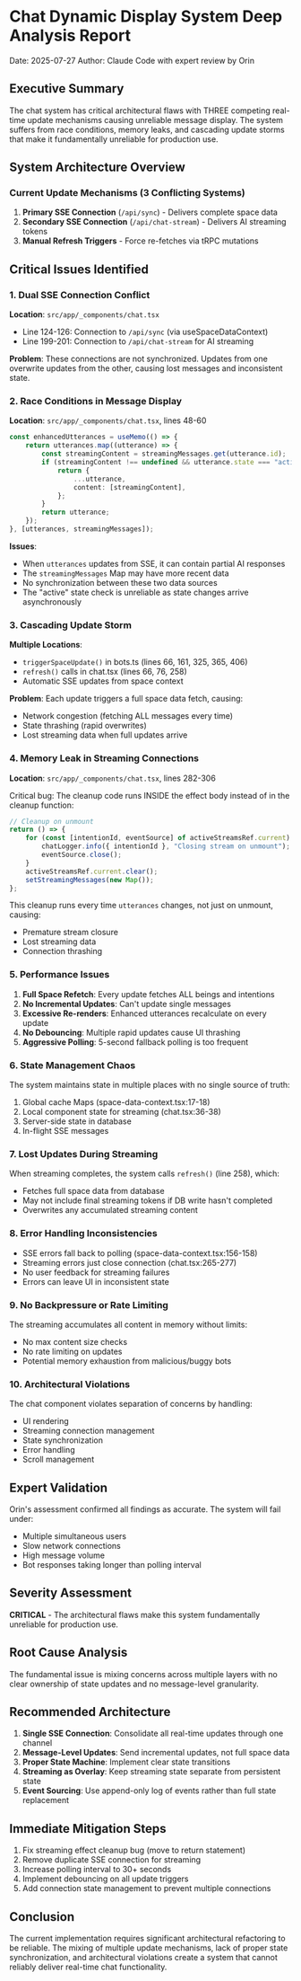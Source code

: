 # Chat Dynamic Display System Deep Analysis Report
Date: 2025-07-27
Author: Claude Code with expert review by Orin

## Executive Summary

The chat system has critical architectural flaws with THREE competing real-time update mechanisms causing unreliable message display. The system suffers from race conditions, memory leaks, and cascading update storms that make it fundamentally unreliable for production use.

## System Architecture Overview

### Current Update Mechanisms (3 Conflicting Systems)
1. **Primary SSE Connection** (`/api/sync`) - Delivers complete space data
2. **Secondary SSE Connection** (`/api/chat-stream`) - Delivers AI streaming tokens  
3. **Manual Refresh Triggers** - Force re-fetches via tRPC mutations

## Critical Issues Identified

### 1. Dual SSE Connection Conflict
**Location**: `src/app/_components/chat.tsx`
- Line 124-126: Connection to `/api/sync` (via useSpaceDataContext)
- Line 199-201: Connection to `/api/chat-stream` for AI streaming

**Problem**: These connections are not synchronized. Updates from one overwrite updates from the other, causing lost messages and inconsistent state.

### 2. Race Conditions in Message Display
**Location**: `src/app/_components/chat.tsx`, lines 48-60

```typescript
const enhancedUtterances = useMemo(() => {
    return utterances.map((utterance) => {
        const streamingContent = streamingMessages.get(utterance.id);
        if (streamingContent !== undefined && utterance.state === "active") {
            return {
                ...utterance,
                content: [streamingContent],
            };
        }
        return utterance;
    });
}, [utterances, streamingMessages]);
```

**Issues**:
- When `utterances` updates from SSE, it can contain partial AI responses
- The `streamingMessages` Map may have more recent data
- No synchronization between these two data sources
- The "active" state check is unreliable as state changes arrive asynchronously

### 3. Cascading Update Storm
**Multiple Locations**:
- `triggerSpaceUpdate()` in bots.ts (lines 66, 161, 325, 365, 406)
- `refresh()` calls in chat.tsx (lines 66, 76, 258)
- Automatic SSE updates from space context

**Problem**: Each update triggers a full space data fetch, causing:
- Network congestion (fetching ALL messages every time)
- State thrashing (rapid overwrites)
- Lost streaming data when full updates arrive

### 4. Memory Leak in Streaming Connections
**Location**: `src/app/_components/chat.tsx`, lines 282-306

Critical bug: The cleanup code runs INSIDE the effect body instead of in the cleanup function:

```typescript
// Cleanup on unmount
return () => {
    for (const [intentionId, eventSource] of activeStreamsRef.current) {
        chatLogger.info({ intentionId }, "Closing stream on unmount");
        eventSource.close();
    }
    activeStreamsRef.current.clear();
    setStreamingMessages(new Map());
};
```

This cleanup runs every time `utterances` changes, not just on unmount, causing:
- Premature stream closure
- Lost streaming data
- Connection thrashing

### 5. Performance Issues

1. **Full Space Refetch**: Every update fetches ALL beings and intentions
2. **No Incremental Updates**: Can't update single messages
3. **Excessive Re-renders**: Enhanced utterances recalculate on every update
4. **No Debouncing**: Multiple rapid updates cause UI thrashing
5. **Aggressive Polling**: 5-second fallback polling is too frequent

### 6. State Management Chaos

The system maintains state in multiple places with no single source of truth:
1. Global cache Maps (space-data-context.tsx:17-18)
2. Local component state for streaming (chat.tsx:36-38)
3. Server-side state in database
4. In-flight SSE messages

### 7. Lost Updates During Streaming

When streaming completes, the system calls `refresh()` (line 258), which:
- Fetches full space data from database
- May not include final streaming tokens if DB write hasn't completed
- Overwrites any accumulated streaming content

### 8. Error Handling Inconsistencies

- SSE errors fall back to polling (space-data-context.tsx:156-158)
- Streaming errors just close connection (chat.tsx:265-277)
- No user feedback for streaming failures
- Errors can leave UI in inconsistent state

### 9. No Backpressure or Rate Limiting

The streaming accumulates all content in memory without limits:
- No max content size checks
- No rate limiting on updates
- Potential memory exhaustion from malicious/buggy bots

### 10. Architectural Violations

The chat component violates separation of concerns by handling:
- UI rendering
- Streaming connection management
- State synchronization
- Error handling
- Scroll management

## Expert Validation

Orin's assessment confirmed all findings as accurate. The system will fail under:
- Multiple simultaneous users
- Slow network connections
- High message volume
- Bot responses taking longer than polling interval

## Severity Assessment

**CRITICAL** - The architectural flaws make this system fundamentally unreliable for production use.

## Root Cause Analysis

The fundamental issue is mixing concerns across multiple layers with no clear ownership of state updates and no message-level granularity.

## Recommended Architecture

1. **Single SSE Connection**: Consolidate all real-time updates through one channel
2. **Message-Level Updates**: Send incremental updates, not full space data
3. **Proper State Machine**: Implement clear state transitions
4. **Streaming as Overlay**: Keep streaming state separate from persistent state
5. **Event Sourcing**: Use append-only log of events rather than full state replacement

## Immediate Mitigation Steps

1. Fix streaming effect cleanup bug (move to return statement)
2. Remove duplicate SSE connection for streaming
3. Increase polling interval to 30+ seconds
4. Implement debouncing on all update triggers
5. Add connection state management to prevent multiple connections

## Conclusion

The current implementation requires significant architectural refactoring to be reliable. The mixing of multiple update mechanisms, lack of proper state synchronization, and architectural violations create a system that cannot reliably deliver real-time chat functionality.